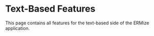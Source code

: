 # Text-Based Features

This page contains all features for the text-based side of the ERMize application.

<include from="text-based-navigation.md" element-id="main-nav" />
